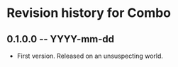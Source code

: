 # Revision history for Combo

## 0.1.0.0 -- YYYY-mm-dd

* First version. Released on an unsuspecting world.
